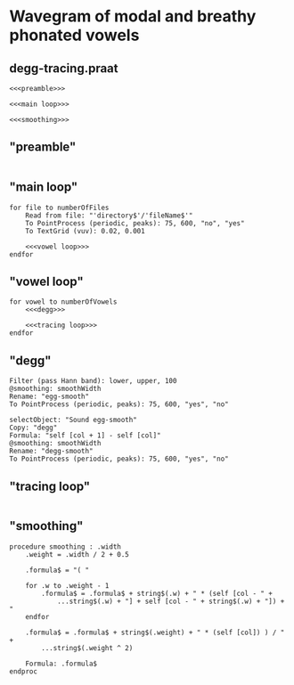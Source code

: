 # Wavegram of modal and breathy phonated vowels

## degg-tracing.praat
```praat
<<<preamble>>>

<<<main loop>>>

<<<smoothing>>>
```

## "preamble"
```praat

```

## "main loop"
```praat
for file to numberOfFiles
    Read from file: "'directory$'/'fileName$'"
    To PointProcess (periodic, peaks): 75, 600, "no", "yes"
    To TextGrid (vuv): 0.02, 0.001

    <<<vowel loop>>>
endfor
```

## "vowel loop"
```praat
for vowel to numberOfVowels
    <<<degg>>>

    <<<tracing loop>>>
endfor
```

## "degg"
```praat
Filter (pass Hann band): lower, upper, 100
@smoothing: smoothWidth
Rename: "egg-smooth"
To PointProcess (periodic, peaks): 75, 600, "yes", "no"

selectObject: "Sound egg-smooth"
Copy: "degg"
Formula: "self [col + 1] - self [col]"
@smoothing: smoothWidth
Rename: "degg-smooth"
To PointProcess (periodic, peaks): 75, 600, "yes", "no"
```

## "tracing loop"
```praat

```

## "smoothing"
```praat
procedure smoothing : .width
    .weight = .width / 2 + 0.5

    .formula$ = "( "

    for .w to .weight - 1
        .formula$ = .formula$ + string$(.w) + " * (self [col - " +
            ...string$(.w) + "] + self [col - " + string$(.w) + "]) + "
    endfor

    .formula$ = .formula$ + string$(.weight) + " * (self [col]) ) / " +
        ...string$(.weight ^ 2)

    Formula: .formula$
endproc
```
